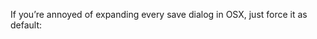 
If you’re annoyed of expanding every save dialog in OSX, just force it as default:  
<script src="https://gist.github.com/feffi/5394763.js"></script>


